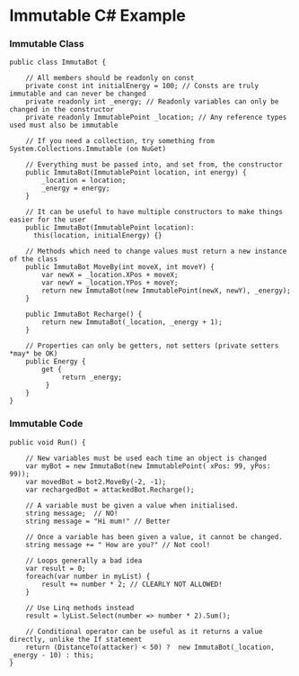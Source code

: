 # Immutable C# Example

### Immutable Class

    public class ImmutaBot {
        
        // All members should be readonly on const
        private const int initialEnergy = 100; // Consts are truly immutable and can never be changed
        private readonly int _energy; // Readonly variables can only be changed in the constructor
        private readonly ImmutablePoint _location; // Any reference types used must also be immutable
        
        // If you need a collection, try something from System.Collections.Immutable (on NuGet)
        
        // Everything must be passed into, and set from, the constructor
        public ImmutaBot(ImmutablePoint location, int energy) {
            _location = location;
            _energy = energy;
        }
        
        // It can be useful to have multiple constructors to make things easier for the user
        public ImmutaBot(ImmutablePoint location):
          this(location, initialEnergy) {}

        // Methods which need to change values must return a new instance of the class
        public ImmutaBot MoveBy(int moveX, int moveY) {
            var newX = _location.XPos + moveX;
            var newY = _location.YPos + moveY;
            return new ImmutaBot(new ImmutablePoint(newX, newY), _energy);
        }
        
        public ImmutaBot Recharge() {
            return new ImmutaBot(_location, _energy + 1);
        }
        
        // Properties can only be getters, not setters (private setters *may* be OK)
        public Energy {
            get {
                 return _energy;
             }
        }
    }
    
### Immutable Code

    public void Run() {
    
        // New variables must be used each time an object is changed
        var myBot = new ImmutaBot(new ImmutablePoint( xPos: 99, yPos: 99));
        var movedBot = bot2.MoveBy(-2, -1);
        var rechargedBot = attackedBot.Recharge();
        
        // A variable must be given a value when initialised.
        string message;  // NO!
        string message = "Hi mum!" // Better
        
        // Once a variable has been given a value, it cannot be changed.
        string message += " How are you?" // Not cool!
        
        // Loops generally a bad idea
        var result = 0;
        foreach(var number in myList) {
            result += number * 2; // CLEARLY NOT ALLOWED!
        }
        
        // Use Linq methods instead
        result = lyList.Select(number => number * 2).Sum();
        
        // Conditional operator can be useful as it returns a value directly, unlike the If statement
        return (DistanceTo(attacker) < 50) ?  new ImmutaBot(_location, _energy - 10) : this;
    }
